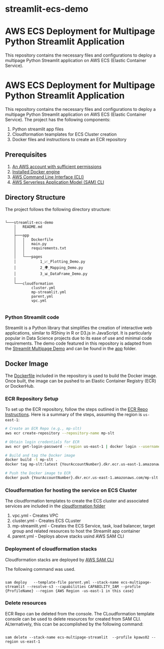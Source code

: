 # streamlit-ecs-demo
# AWS ECS Deployment for Multipage Python Streamlit Application

This repository contains the necessary files and configurations to deploy a multipage Python Streamlit application on AWS ECS (Elastic Container Service).

# AWS ECS Deployment for Multipage Python Streamlit Application

This repository contains the necessary files and configurations to deploy a multipage Python Streamlit application on AWS ECS (Elastic Container Service). 
The project has the following components:

1. Python streamlit app files
2. Cloudformation teamplates for ECS Cluster creation
3. Docker files and instructions to create an ECR repository

## Prerequisites
1. [An AWS account with sufficient permissions](https://aws.amazon.com/resources/create-account/)
2. [Installed Docker engine](https://docs.docker.com/engine/install/)
3. [AWS Command Line Interface (CLI)](https://aws.amazon.com/cli/)
4. [AWS Serverless Application Model (SAM) CLI](https://docs.aws.amazon.com/serverless-application-model/latest/developerguide/install-sam-cli.html)


## Directory Structure

The project follows the following directory structure:

```

└───streamlit-ecs-demo
    │   README.md
    │
    ├───app
    │   │   Dockerfile
    │   │   main.py
    │   │   requirements.txt
    │   │
    │   └───pages
    │           1_📈_Plotting_Demo.py
    │           2_🌍_Mapping_Demo.py
    │           3_📊_DataFrame_Demo.py
    │
    └───cloudformation
            cluster.yml
            mp-streamlit.yml
            parent.yml
            vpc.yml


```


### Python Streamlit code

Streamlit is a Python library that simplifies the creation of interactive web applications, similar to RShiny in R or D3.js in JavaScript. It is particularly popular in Data Science projects due to its ease of use and minimal code requirements. The demo code featured in this repository is adapted from the [Streamlit Multipage Demo](https://docs.streamlit.io/get-started/tutorials/create-a-multipage-app) and can be found in the [app](./app) folder.



## Docker Image

The [Dockerfile](./app/Dockerfile) included in the repository is used to build the Docker image. Once built, the image can be pushed to an Elastic Container Registry (ECR) or DockerHub.

### ECR Repository Setup

To set up the ECR repository, follow the steps outlined in the [ECR Repo Instructions](https://docs.aws.amazon.com/AmazonECR/latest/userguide/repository-create.html). Here is a summary of the steps, assuming the region is `us-east-1`:


```bash
# Create an ECR Repo (e.g., mp-slt)
aws ecr create-repository --repository-name mp-slt

# Obtain login credentials for ECR
aws ecr get-login-password --region us-east-1 | docker login --username AWS --password-stdin {YourAccountNumber}.dkr.ecr.us-east-1.amazonaws.com

# Build and tag the Docker image
docker build -t mp-slt .
docker tag mp-slt:latest {YourAccountNumber}.dkr.ecr.us-east-1.amazonaws.com/mp-slt:latest

# Push the Docker image to ECR
docker push {YourAccountNumber}.dkr.ecr.us-east-1.amazonaws.com/mp-slt:latest
```

### Cloudformation for hosting the service on ECS Cluster

The cloudformation templates to create the ECS cluster and associated services are included in the [cloudformation folder](./cloudformation)

1. vpc.yml - Creates VPC
2. cluster.yml - Creates ECS CLuster
3. mp-streamlit.yml - Creates the ECS Service, task, load balancer, target group and related resources to host the Streamlit app container
4. parent.yml - Deploys above stacks usind AWS SAM CLI 

### Deployment of cloudformation stacks
Cloudformation stacks are deployed by [AWS SAM CLI](https://docs.aws.amazon.com/serverless-application-model/latest/developerguide/install-sam-cli.html)

The following command was used.

```

sam deploy   --template-file parent.yml --stack-name ecs-multipage-streamlit --resolve-s3 --capabilities CAPABILITY_IAM --profile {ProfileName} --region {AWS Region -us-east-1 in this case}

```

### Delete resources

ECR Repo can be deleted from the console. The CLoudformation template console can be used to delete resources for created from SAM CLI. ALternatively, this ccan be accomplished by the following command:

```

sam delete --stack-name ecs-multipage-streamlit  --profile kpaws02 --region us-east-1


```
